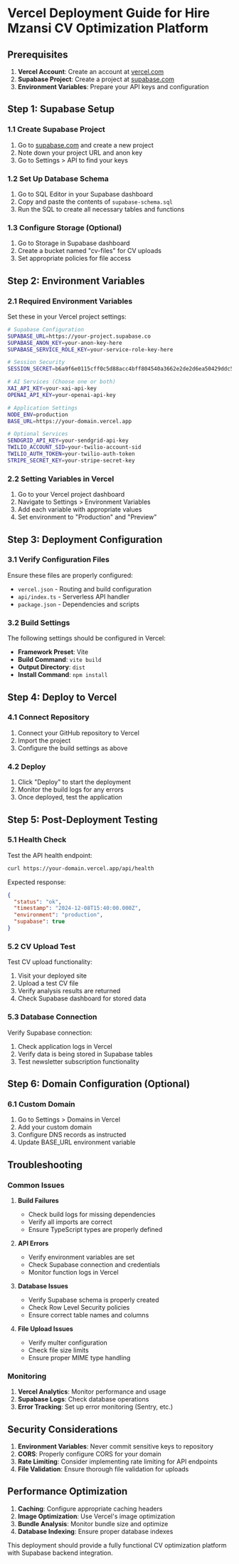 # Vercel Deployment Guide for Hire Mzansi CV Optimization Platform

## Prerequisites

1. **Vercel Account**: Create an account at [vercel.com](https://vercel.com)
2. **Supabase Project**: Create a project at [supabase.com](https://supabase.com)
3. **Environment Variables**: Prepare your API keys and configuration

## Step 1: Supabase Setup

### 1.1 Create Supabase Project
1. Go to [supabase.com](https://supabase.com) and create a new project
2. Note down your project URL and anon key
3. Go to Settings > API to find your keys

### 1.2 Set Up Database Schema
1. Go to SQL Editor in your Supabase dashboard
2. Copy and paste the contents of `supabase-schema.sql`
3. Run the SQL to create all necessary tables and functions

### 1.3 Configure Storage (Optional)
1. Go to Storage in Supabase dashboard
2. Create a bucket named "cv-files" for CV uploads
3. Set appropriate policies for file access

## Step 2: Environment Variables

### 2.1 Required Environment Variables
Set these in your Vercel project settings:

```bash
# Supabase Configuration
SUPABASE_URL=https://your-project.supabase.co
SUPABASE_ANON_KEY=your-anon-key-here
SUPABASE_SERVICE_ROLE_KEY=your-service-role-key-here

# Session Security
SESSION_SECRET=b6a9f6e0115cff0c5d88acc4bff804540a3662e2de2d6ea50429ddc5a811d6046208e88e115a8cc8f3d8bf9f881ee95fe3448e72cffced73166b68af3022bd52

# AI Services (Choose one or both)
XAI_API_KEY=your-xai-api-key
OPENAI_API_KEY=your-openai-api-key

# Application Settings
NODE_ENV=production
BASE_URL=https://your-domain.vercel.app

# Optional Services
SENDGRID_API_KEY=your-sendgrid-api-key
TWILIO_ACCOUNT_SID=your-twilio-account-sid
TWILIO_AUTH_TOKEN=your-twilio-auth-token
STRIPE_SECRET_KEY=your-stripe-secret-key
```

### 2.2 Setting Variables in Vercel
1. Go to your Vercel project dashboard
2. Navigate to Settings > Environment Variables
3. Add each variable with appropriate values
4. Set environment to "Production" and "Preview"

## Step 3: Deployment Configuration

### 3.1 Verify Configuration Files
Ensure these files are properly configured:

- `vercel.json` - Routing and build configuration
- `api/index.ts` - Serverless API handler
- `package.json` - Dependencies and scripts

### 3.2 Build Settings
The following settings should be configured in Vercel:

- **Framework Preset**: Vite
- **Build Command**: `vite build`
- **Output Directory**: `dist`
- **Install Command**: `npm install`

## Step 4: Deploy to Vercel

### 4.1 Connect Repository
1. Connect your GitHub repository to Vercel
2. Import the project
3. Configure the build settings as above

### 4.2 Deploy
1. Click "Deploy" to start the deployment
2. Monitor the build logs for any errors
3. Once deployed, test the application

## Step 5: Post-Deployment Testing

### 5.1 Health Check
Test the API health endpoint:
```bash
curl https://your-domain.vercel.app/api/health
```

Expected response:
```json
{
  "status": "ok",
  "timestamp": "2024-12-08T15:40:00.000Z",
  "environment": "production",
  "supabase": true
}
```

### 5.2 CV Upload Test
Test CV upload functionality:
1. Visit your deployed site
2. Upload a test CV file
3. Verify analysis results are returned
4. Check Supabase dashboard for stored data

### 5.3 Database Connection
Verify Supabase connection:
1. Check application logs in Vercel
2. Verify data is being stored in Supabase tables
3. Test newsletter subscription functionality

## Step 6: Domain Configuration (Optional)

### 6.1 Custom Domain
1. Go to Settings > Domains in Vercel
2. Add your custom domain
3. Configure DNS records as instructed
4. Update BASE_URL environment variable

## Troubleshooting

### Common Issues

1. **Build Failures**
   - Check build logs for missing dependencies
   - Verify all imports are correct
   - Ensure TypeScript types are properly defined

2. **API Errors**
   - Verify environment variables are set
   - Check Supabase connection and credentials
   - Monitor function logs in Vercel

3. **Database Issues**
   - Verify Supabase schema is properly created
   - Check Row Level Security policies
   - Ensure correct table names and columns

4. **File Upload Issues**
   - Verify multer configuration
   - Check file size limits
   - Ensure proper MIME type handling

### Monitoring

1. **Vercel Analytics**: Monitor performance and usage
2. **Supabase Logs**: Check database operations
3. **Error Tracking**: Set up error monitoring (Sentry, etc.)

## Security Considerations

1. **Environment Variables**: Never commit sensitive keys to repository
2. **CORS**: Properly configure CORS for your domain
3. **Rate Limiting**: Consider implementing rate limiting for API endpoints
4. **File Validation**: Ensure thorough file validation for uploads

## Performance Optimization

1. **Caching**: Configure appropriate caching headers
2. **Image Optimization**: Use Vercel's image optimization
3. **Bundle Analysis**: Monitor bundle size and optimize
4. **Database Indexing**: Ensure proper database indexes

This deployment should provide a fully functional CV optimization platform with Supabase backend integration.